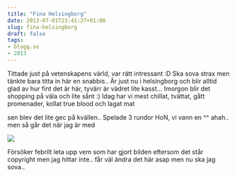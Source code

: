 ```yaml
---
title: "Fina Helsingborg"
date: 2013-07-01T23:41:27+01:00
slug: fina-helsingborg
draft: false
tags:
- blogg.se
- 2013
---
```

Tittade just på vetenskapens värld, var rätt intressant :D Ska sova strax men tänkte bara titta in här en snabbis.. Är just nu i helsingborg och blir alltid glad av hur fint det är här, tyvärr är vädret lite kasst... Imorgon blir det shopping på väla och lite sånt :) Idag har vi mest chillat, tvättat, gått promenader, kollat true blood och lagat mat

sen blev det lite gec på kvällen.. Spelade 3 rundor HoN, vi vann en ^^ ahah.. men så går det när jag är med  
  

![](/assets/images/blogg.se/magm_51d1f7069606ee25f2588d35.jpg)

Försöker febrilt leta upp vem som har gjort bilden eftersom det står copyright men jag hittar inte.. får väl ändra det här asap men nu ska jag sova..